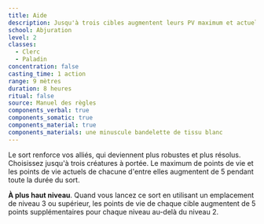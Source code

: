 ```yaml
---
title: Aide
description: Jusqu'à trois cibles augmentent leurs PV maximum et actuels.
school: Abjuration
level: 2
classes:
  - Clerc
  - Paladin
concentration: false
casting_time: 1 action
range: 9 mètres
duration: 8 heures
ritual: false
source: Manuel des règles
components_verbal: true
components_somatic: true
components_material: true
components_materials: une minuscule bandelette de tissu blanc
---
```

Le sort renforce vos alliés, qui deviennent plus robustes et plus résolus. Choisissez jusqu'à trois créatures à portée. Le maximum de points de vie et les points de vie actuels de chacune d'entre elles augmentent de 5 pendant toute la durée du sort.

**À plus haut niveau**. Quand vous lancez ce sort en utilisant un emplacement de niveau 3 ou supérieur, les points de vie de chaque cible augmentent de 5 points supplémentaires pour chaque niveau au-delà du niveau 2.

